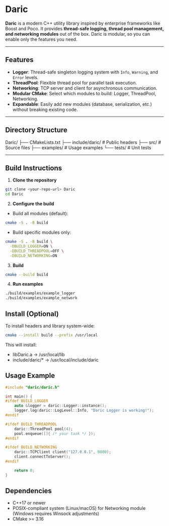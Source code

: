 # Daric

**Daric** is a modern C++ utility library inspired by enterprise frameworks like Boost and Poco.
It provides **thread-safe logging, thread pool management, and networking modules** out of the box. Daric is modular, so you can enable only the features you need.

---

## Features

- **Logger**: Thread-safe singleton logging system with `Info`, `Warning`, and `Error` levels.
- **ThreadPool**: Flexible thread pool for parallel task execution.
- **Networking**: TCP server and client for asynchronous communication.
- **Modular CMake**: Select which modules to build: Logger, ThreadPool, Networking.
- **Expandable**: Easily add new modules (database, serialization, etc.) without breaking existing code.

---

## Directory Structure

Daric/
├── CMakeLists.txt
├── include/daric/ # Public headers
├── src/ # Source files
├── examples/ # Usage examples
└── tests/ # Unit tests


---

## Build Instructions

1. **Clone the repository**

```bash
git clone <your-repo-url> Daric
cd Daric
```

2. **Configure the build**

- Build all modules (default):

```bash
cmake -S . -B build
```

- Build specific modules only:

```bash
cmake -S . -B build \
  -DBUILD_LOGGER=ON \
  -DBUILD_THREADPOOL=OFF \
  -DBUILD_NETWORKING=ON
```

3. **Build**

```bash
cmake --build build
```

4. **Run examples**

```bash
./build/examples/example_logger
./build/examples/example_network
```

## Install (Optional)

To install headers and library system-wide:

```bash
cmake --install build --prefix /usr/local
```

This will install:
- libDaric.a → /usr/local/lib
- include/daric/* → /usr/local/include/daric

## Usage Example

```cpp
#include "daric/daric.h"

int main() {
#ifdef BUILD_LOGGER
    auto &logger = daric::Logger::instance();
    logger.log(daric::LogLevel::Info, "Daric Logger is working!");
#endif

#ifdef BUILD_THREADPOOL
    daric::ThreadPool pool(4);
    pool.enqueue([]{ /* your task */ });
#endif

#ifdef BUILD_NETWORKING
    daric::TCPClient client("127.0.0.1", 8080);
    client.connectToServer();
#endif

    return 0;
}
```

## Dependencies

- C++17 or newer
- POSIX-compliant system (Linux/macOS) for Networking module (Windows requires Winsock adjustments)
- CMake >= 3.16

